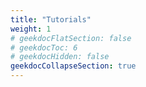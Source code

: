 ```yaml
---
title: "Tutorials"
weight: 1
# geekdocFlatSection: false
# geekdocToc: 6
# geekdocHidden: false
geekdocCollapseSection: true
---
```

